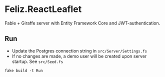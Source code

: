 # Feliz.ReactLeaflet

Fable + Giraffe server with Entity Framework Core and JWT-authentication.

## Run

* Update the Postgres connection string in `src/Server/Settings.fs`
* If no changes are made, a demo user will be created upon server startup. See `src/Seed.fs`

`fake build -t Run`
